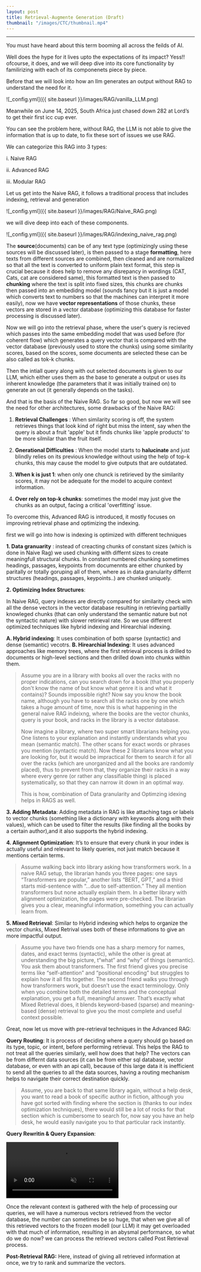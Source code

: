 ```yaml
---
layout: post
title: Retrieval-Augmente Generation (Draft)
thumbnail: "/images/CTC/thumbnail.mp4"
---
```


***
You must have heard about this term booming all across the feilds of AI.

Well does the hype for it lives upto the expectations of its impact? Yess!! ofcourse, it does, and we will deep dive into its core functionality by familirizing with each of its componenets piece by piece.

Before that we will look into how an llm generates an output without RAG to understand the need for it.

![_config.yml]({{ site.baseurl }}/images/RAG/vanilla_LLM.png)

Meanwhile on June 14, 2025, South Africa just chased down 282 at Lord’s to get their first icc cup ever.

You can see the problem here, without RAG, the LLM is not able to give the information that is up to date, to fix these sort of issues we use RAG.

We can categorize this RAG into 3 types:

i. Naive RAG

ii. Advanced RAG

iii. Modular RAG

Let us get into the Naive RAG, it follows a traditional process that includes indexing, retrieval and generation

![_config.yml]({{ site.baseurl }}/images/RAG/Naive_RAG.png)

we will dive deep into each of these components.

![_config.yml]({{ site.baseurl }}/images/RAG/indexing_naive_rag.png)

The **source**(documents) can be of any text type (optimizingly using these sources will be discussed later), is then passed to a stage **formatting**, here texts from different sources are combined, then cleaned and are normalized so that all the text is converted to uniform plain text format, this step is crucial because it does help to remove any disrepancy in wordings (CAT, Cats, cat are considered same), this formatted text is then passed to **chunking** where the text is split into fixed sizes, this chunks are chunks then passed into an embedidng model (sounds fancy but it is just a model which converts text to numbers so that the machines can interpret it more easily), now we have **vector representations** of those chunks, these vectors are stored in a vector database (optimizing this database for faster processing is discussed later).

<!-- insert retireval naive -->
Now we will go into the retrieval phase, where the user's query is recieved which passes into the same embedding model that was used before (for coherent flow) which generates a query vector that is compared with the vector database (previously used to store the chunks) using some similarity scores, based on the scores, some documents are selected these can be also called as tok-k chunks.

<!-- insert generation naive -->
Then the intiall query along with out selected documents is given to our LLM, which either uses them as the base to generate a output or uses its inherent knowledge (the parameters that it was initially trained on) to generate an out (it generally depends on the tasks). 

And that is the basis of the Naive RAG. So far so good, but now we will see the need for other architectures, some drawbacks of the Naive RAG:

1. **Retrieval Challenges** : When similarity scoring is off, the system retrieves things that look kind of right  but miss the intent, say when the query is about a fruit 'apple' but it finds chunks like 'apple products' to be more silmilar than the fruit itself.

2. **Gnerational Difficulties** : When the model starts to **halucinate** and just blindly relies on its previous knowledge without using the help of top-k chunks, this may cause the model to give outputs that are outdatated.

3. **When k is just 1**: when only one chunck is retirieved by the similarity scores, it may not be adequate for the model to acquire context information.

4. **Over rely on top-k chunks**: sometimes the model may just give the chunks as an output, facing a critical 'overfitting' issue.

To overcome this, Advanced RAG is introduced, it mostly focuses on improving retrieval phase and optimizing the indexing.

<!-- insert advanced rag -->

first we will go into how is indexing is optimized with different techniques

<!-- insert techniques for optimized indexing -->

**1. Data granuarity** : instead of creacting chunks of constant sizes (which is done in Naive Rag) we used chunking with differnt sizes to create meaningfull structural chunks. In constant numbered chunking sometimes headings, passages, keypoints from documennts are either chunked by paritally or totally goruping all of them, where as in data granularity differnt structures (headings, passages, keypoints..) are chunked uniquely.

**2. Optimizing Index Structures**: 

In Naive RAG, query indexes are directly compared for similarity check with all the dense vectors in the vector database resulting in retrieving partiallly knowleged chunks (that can only understand the semantic nature but not the syntactic nature) with slower retirieval rate. So we use different optimized techniques like hybrid indexing and Hirearchial indexing.

**A. Hybrid indexing**: It uses combination of both sparse (syntactic) and dense (semantic) vecotrs.
**B. Hirearchial Indexing**: It uses advanced approaches like memory trees, where the first retrieval process is drilled to documents or high-level sections and then drilled down into chunks within them.

>Assume you are in a library with books all over the racks with no proper indications, can you search down for a book (that you properly don't know the name of but know what genre it is and what it contains)? Sounds impossible right? Now say you know the book name, although you have to search all the racks one by one which takes a huge amount of time, now this is what happening in the general naive RAG indeixng, where the books are the vector chunks, query is your book, and racks in the library is a vector database.
>
> Now imagine a library, where two super smart librarians helping you. One listens to your explanation and instantly understands what you mean (semantic match).
The other scans for exact words or phrases you mention (syntactic match). Now these 2 librarians know what you are looking for, but it would be impractical for them to search it for all over the racks (which are unorganized and all the books are randomly placed), thus to prevent from that, they organize their racks in a way where every genre (or rather any classifiable thing) is placed systematically, so that they can narrow iit down in an optimal way.
>
> This is how, combination of Data granularity and Optimzing idexing helps in RAGS as well.

**3. Adding Metadata**: Adding metadata in RAG is like attaching tags or labels to vector chunks (something like a dictionary with keywords along with their values), which can be used to filter the results (like finding all the books by a certain author),and it also supports the hybrid indexing.

**4. Alignment Optimization**: It’s to ensure that every chunk in your index is actually useful and relevant to likely queries, not just match because it mentions certain terms.

> Assume walking back into library asking how transformers work. In a naive RAG setup, the librarian hands you three pages: one says “Transformers are popular,” another lists “BERT, GPT,” and a third starts mid-sentence with “…due to self-attention.” They all mention transformers but none actually explain them. In a better library with alignment optimization, the pages were pre-checked. The librarian gives you a clear, meaningful information, something you can actually learn from.

**5. Mixed Retrieval**: Similar to Hybrid indexing which helps to organize the vector chunks, Mixed Retrival uses both of these informations to give an more impactful output.

> Assume you have two friends one has a sharp memory for names, dates, and exact terms (syntactic), while the other is great at understanding the big picture, t“what” and “why” of things (semantic). You ask them about transformers. The first friend gives you precise terms like “self-attention” and “positional encoding”  but struggles to explain how it all fits together. The second friend walks you through how transformers work, but doesn’t use the exact terminology. Only when you combine both the detailed terms and the conceptual explanation, you get a full, meaningful answer. That’s exactly what Mixed Retrieval does, it blends keyword-based (sparse) and meaning-based (dense) retrieval to give you the most complete and useful context possible.

Great, now let us move with pre-retrieval techniques in the Advanced RAG:

<!-- insert pre-retrieval RAG -->

**Query Routing**: It is process of deciding where a query should go based on its type, topic, or intent, before performing retrieval. This helps the RAG to not treat all the queries similarly, well how does that help? The vectors can be from differnt data sources (it can be from either sql database, vector database, or even with an api call), because of this large data it is inefficient to send all the queries to all the data sources, having a routing mechanism helps to navigate their correct destination quickly.

> Assume, you are back to that same library again, without a help desk, you want to read a book of specific author in fiction, although you have got sorted with finding where the section is (thanks to our index optimization techniques), there would still be a lot of rocks for that section which is cumbersome to search for, now say you have an help desk, he would easily navigate you to that particular rack instantly.

**Query Rewritin & Query Expansion**: 
<!-- added new video -->
<video muted loop autoplay controls style="max-width: 100%">
    <source src="/images/RAG/query rewriting and expansion.mp4" type="video/mp4">
</video>

Once the relevant context is gathered with the help of processing our queries, we will have a numerous vectors retrieved from the vector database, the number can sometimes be so huge, that when we give all of this retrieved vectors to the frozen modell (our LLM) it may get overloaded with that much of information, resulting in an abysmal performance, so what do we do now? we can process the retrieved vectors called Post Retrieval process.
<!-- insert post-retireval RAG -->
**Post-Retrieval RAG:** Here, instead of giving all retrieved information at once, we try to rank and summarize the vectors.









